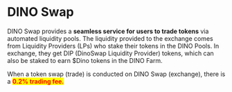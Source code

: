 # DINO Swap

DINO Swap provides a **seamless service for users to trade tokens** via automated liquidity pools. The liquidity provided to the exchange comes from Liquidity Providers (LPs) who stake their tokens in the DINO Pools. In exchange, they get DIP (DinoSwap Liquidity Provider) tokens, which can also be staked to earn $Dino tokens in the DINO Farm.

When a token swap (trade) is conducted on DINO Swap (exchange), there is a <mark style="color:red;">**0.2% trading fee.**</mark>&#x20;
